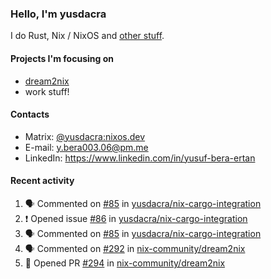 ### Hello, I'm yusdacra

I do Rust, Nix / NixOS and [other stuff](https://gaze.systems/).

#### Projects I'm focusing on

- [dream2nix](https://github.com/nix-community/dream2nix)
- work stuff!

#### Contacts

- Matrix: [@yusdacra:nixos.dev](https://matrix.to/#/@yusdacra:nixos.dev)
- E-mail: y.bera003.06@pm.me
- LinkedIn: https://www.linkedin.com/in/yusuf-bera-ertan

#### Recent activity

<!--START_SECTION:activity-->
1. 🗣 Commented on [#85](https://github.com/yusdacra/nix-cargo-integration/issues/85) in [yusdacra/nix-cargo-integration](https://github.com/yusdacra/nix-cargo-integration)
2. ❗️ Opened issue [#86](https://github.com/yusdacra/nix-cargo-integration/issues/86) in [yusdacra/nix-cargo-integration](https://github.com/yusdacra/nix-cargo-integration)
3. 🗣 Commented on [#85](https://github.com/yusdacra/nix-cargo-integration/issues/85) in [yusdacra/nix-cargo-integration](https://github.com/yusdacra/nix-cargo-integration)
4. 🗣 Commented on [#292](https://github.com/nix-community/dream2nix/issues/292) in [nix-community/dream2nix](https://github.com/nix-community/dream2nix)
5. 💪 Opened PR [#294](https://github.com/nix-community/dream2nix/pull/294) in [nix-community/dream2nix](https://github.com/nix-community/dream2nix)
<!--END_SECTION:activity-->
